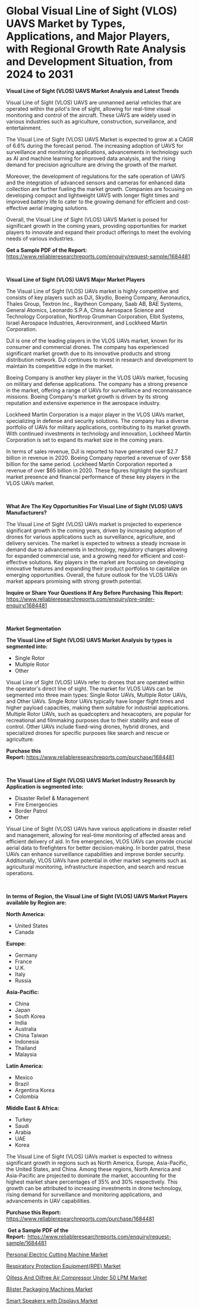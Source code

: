 <p><h1>Global Visual Line of Sight (VLOS) UAVS Market by Types, Applications, and Major Players, with Regional Growth Rate Analysis and Development Situation, from 2024 to 2031</h1></p><p><strong>Visual Line of Sight (VLOS) UAVS Market Analysis and Latest Trends</strong></p>
<p><p>Visual Line of Sight (VLOS) UAVS are unmanned aerial vehicles that are operated within the pilot's line of sight, allowing for real-time visual monitoring and control of the aircraft. These UAVS are widely used in various industries such as agriculture, construction, surveillance, and entertainment.</p><p>The Visual Line of Sight (VLOS) UAVS Market is expected to grow at a CAGR of 6.6% during the forecast period. The increasing adoption of UAVS for surveillance and monitoring applications, advancements in technology such as AI and machine learning for improved data analysis, and the rising demand for precision agriculture are driving the growth of the market.</p><p>Moreover, the development of regulations for the safe operation of UAVS and the integration of advanced sensors and cameras for enhanced data collection are further fueling the market growth. Companies are focusing on developing compact and lightweight UAVS with longer flight times and improved battery life to cater to the growing demand for efficient and cost-effective aerial imaging solutions.</p><p>Overall, the Visual Line of Sight (VLOS) UAVS Market is poised for significant growth in the coming years, providing opportunities for market players to innovate and expand their product offerings to meet the evolving needs of various industries.</p></p>
<p><strong>Get a Sample PDF of the Report:&nbsp;</strong> <a href="https://www.reliableresearchreports.com/enquiry/request-sample/1684481">https://www.reliableresearchreports.com/enquiry/request-sample/1684481</a></p>
<p>&nbsp;</p>
<p><strong>Visual Line of Sight (VLOS) UAVS Major Market Players</strong></p>
<p><p>The Visual Line of Sight (VLOS) UAVs market is highly competitive and consists of key players such as DJI, Skydio, Boeing Company, Aeronautics, Thales Group, Textron Inc., Raytheon Company, Saab AB, BAE Systems, General Atomics, Leonardo S.P.A, China Aerospace Science and Technology Corporation, Northrop Grumman Corporation, Elbit Systems, Israel Aerospace Industries, Aerovironment, and Lockheed Martin Corporation.</p><p>DJI is one of the leading players in the VLOS UAVs market, known for its consumer and commercial drones. The company has experienced significant market growth due to its innovative products and strong distribution network. DJI continues to invest in research and development to maintain its competitive edge in the market.</p><p>Boeing Company is another key player in the VLOS UAVs market, focusing on military and defense applications. The company has a strong presence in the market, offering a range of UAVs for surveillance and reconnaissance missions. Boeing Company's market growth is driven by its strong reputation and extensive experience in the aerospace industry.</p><p>Lockheed Martin Corporation is a major player in the VLOS UAVs market, specializing in defense and security solutions. The company has a diverse portfolio of UAVs for military applications, contributing to its market growth. With continued investments in technology and innovation, Lockheed Martin Corporation is set to expand its market size in the coming years.</p><p>In terms of sales revenue, DJI is reported to have generated over $2.7 billion in revenue in 2020. Boeing Company reported a revenue of over $58 billion for the same period. Lockheed Martin Corporation reported a revenue of over $65 billion in 2020. These figures highlight the significant market presence and financial performance of these key players in the VLOS UAVs market.</p></p>
<p>&nbsp;</p>
<p><strong>What Are The Key Opportunities For Visual Line of Sight (VLOS) UAVS Manufacturers?</strong></p>
<p><p>The Visual Line of Sight (VLOS) UAVs market is projected to experience significant growth in the coming years, driven by increasing adoption of drones for various applications such as surveillance, agriculture, and delivery services. The market is expected to witness a steady increase in demand due to advancements in technology, regulatory changes allowing for expanded commercial use, and a growing need for efficient and cost-effective solutions. Key players in the market are focusing on developing innovative features and expanding their product portfolios to capitalize on emerging opportunities. Overall, the future outlook for the VLOS UAVs market appears promising with strong growth potential.</p></p>
<p><strong>Inquire or Share Your Questions If Any Before Purchasing This Report:</strong> <a href="https://www.reliableresearchreports.com/enquiry/pre-order-enquiry/1684481">https://www.reliableresearchreports.com/enquiry/pre-order-enquiry/1684481</a></p>
<p>&nbsp;</p>
<p><strong>Market Segmentation</strong></p>
<p><strong>The Visual Line of Sight (VLOS) UAVS Market Analysis by types is segmented into:</strong></p>
<p><ul><li>Single Rotor</li><li>Multiple Rotor</li><li>Other</li></ul></p>
<p><p>Visual Line of Sight (VLOS) UAVs refer to drones that are operated within the operator's direct line of sight. The market for VLOS UAVs can be segmented into three main types: Single Rotor UAVs, Multiple Rotor UAVs, and Other UAVs. Single Rotor UAVs typically have longer flight times and higher payload capacities, making them suitable for industrial applications. Multiple Rotor UAVs, such as quadcopters and hexacopters, are popular for recreational and filmmaking purposes due to their stability and ease of control. Other UAVs include fixed-wing drones, hybrid drones, and specialized drones for specific purposes like search and rescue or agriculture.</p></p>
<p><strong>Purchase this Report:&nbsp;</strong><a href="https://www.reliableresearchreports.com/purchase/1684481">https://www.reliableresearchreports.com/purchase/1684481</a></p>
<p>&nbsp;</p>
<p><strong>The Visual Line of Sight (VLOS) UAVS Market Industry Research by Application is segmented into:</strong></p>
<p><ul><li>Disaster Relief & Management</li><li>Fire Emergencies</li><li>Border Patrol</li><li>Other</li></ul></p>
<p><p>Visual Line of Sight (VLOS) UAVs have various applications in disaster relief and management, allowing for real-time monitoring of affected areas and efficient delivery of aid. In fire emergencies, VLOS UAVs can provide crucial aerial data to firefighters for better decision-making. In border patrol, these UAVs can enhance surveillance capabilities and improve border security. Additionally, VLOS UAVs have potential in other market segments such as agricultural monitoring, infrastructure inspection, and search and rescue operations.</p></p>
<p>&nbsp;</p>
<p><strong>In terms of Region, the Visual Line of Sight (VLOS) UAVS Market Players available by Region are:</strong></p>
<p>
    <p> <strong> North America: </strong>
        <ul>
            <li>United States</li>
            <li>Canada</li>
        </ul>
        </p> 
    <p> <strong> Europe: </strong>
        <ul>
            <li>Germany</li>
            <li>France</li>
            <li>U.K.</li>
            <li>Italy</li>
            <li>Russia</li>
        </ul>
        </p> 
    <p> <strong> Asia-Pacific: </strong>
        <ul>
            <li>China</li>
            <li>Japan</li>
            <li>South Korea</li>
            <li>India</li>
            <li>Australia</li>
            <li>China Taiwan</li>
            <li>Indonesia</li>
            <li>Thailand</li>
            <li>Malaysia</li>
        </ul>
        </p> 
    <p> <strong> Latin America: </strong>
        <ul>
            <li>Mexico</li>
            <li>Brazil</li>
            <li>Argentina Korea</li>
            <li>Colombia</li>
        </ul>
        </p> 
    <p> <strong> Middle East & Africa: </strong>
        <ul>
            <li>Turkey</li>
            <li>Saudi</li>
            <li>Arabia</li>
            <li>UAE</li>
            <li>Korea</li>
        </ul>
    </p>
    </p>
<p><p>The Visual Line of Sight (VLOS) UAVs market is expected to witness significant growth in regions such as North America, Europe, Asia-Pacific, the United States, and China. Among these regions, North America and Asia-Pacific are projected to dominate the market, accounting for the highest market share percentages of 35% and 30% respectively. This growth can be attributed to increasing investments in drone technology, rising demand for surveillance and monitoring applications, and advancements in UAV capabilities.</p></p>
<p><strong>Purchase this Report: </strong><a href="https://www.reliableresearchreports.com/purchase/1684481">https://www.reliableresearchreports.com/purchase/1684481</a></p>
<p>&nbsp;<strong>Get a Sample PDF of the Report:&nbsp;&nbsp;</strong><a href="https://www.reliableresearchreports.com/enquiry/request-sample/1684481">https://www.reliableresearchreports.com/enquiry/request-sample/1684481</a></p>
<p><strong></strong></p>
<p><p><a href="https://medium.com/@chiragreportprime1/personal-electric-cutting-machine-market-analysis-its-cagr-market-segmentation-and-global-d748e951ad7c">Personal Electric Cutting Machine Market</a></p><p><a href="https://medium.com/@chiragreportprime1/respiratory-protection-equipment-rpe-market-trends-and-market-analysis-forecasted-for-period-fe3f241ed350">Respiratory Protection Equipment(RPE) Market</a></p><p><a href="https://medium.com/@chiragreportprime1/oilless-and-oilfree-air-compressor-under-50-lpm-market-analysis-its-cagr-market-segmentation-and-48e018e51fbd">Oilless And Oilfree Air Compressor Under 50 LPM Market</a></p><p><a href="https://medium.com/@chiragreportprime1/blister-packaging-machines-market-comprehensive-assessment-by-type-application-and-geography-f8983c0fe62f">Blister Packaging Machines Market</a></p><p><a href="https://medium.com/@chiragreportprime1/smart-speakers-with-displays-market-insights-into-market-cagr-market-trends-and-growth-b4eb32bf6ba0?postPublishedType=initial">Smart Speakers with Displays Market</a></p></p>